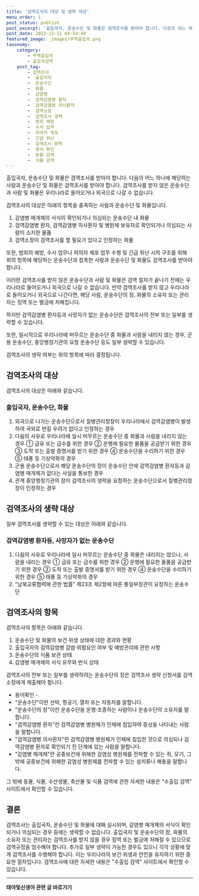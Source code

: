 ```yaml
---
title: '검역조사의 대상 및 생략 대상'
menu_order: 1
post_status: publish
post_excerpt: '출입국자, 운송수단 및 화물은 검역조사를 받아야 합니다. 다음의 어느 하나에 해당하는 사람과 운송수단 및 화물은 검역조사를 받아야 합니다. 검역조사를 받지 않은 운송수단과 사람 및 화물은 우리나라로 들어오거나 외국으로 나갈 수 없습니다.'
post_date: 2023-12-11 04:54:40
featured_image: _images/무역출입국.png
taxonomy:
    category:
        - 무역출입국
        - 출입국검역
    post_tag:
        - 검역조사
        -  출입국자
        -  운송수단
        -  화물
        -  감염병
        -  검역감염병 환자
        -  검역감염병 의사환자
        -  검역소장
        -  검역조사 생략
        -  범죄 예방
        -  수사 업무
        -  피의자 체포
        -  긴급 위난
        -  검역조사 항목
        -  용어 확인
        -  동물 검역
        -  식물 검역
---
```



출입국자, 운송수단 및 화물은 검역조사를 받아야 합니다. 다음의 어느 하나에 해당하는 사람과 운송수단 및 화물은 검역조사를 받아야 합니다. 검역조사를 받지 않은 운송수단과 사람 및 화물은 우리나라로 들어오거나 외국으로 나갈 수 없습니다.

검역조사의 대상은 아래의 항목을 충족하는 사람과 운송수단 및 화물입니다.

1. 감염병 매개체의 서식이 확인되거나 의심되는 운송수단 내 화물
2. 검역감염병 환자, 검역감염병 의사환자 및 병원체 보유자로 확인되거나 의심되는 사람이 소지한 물품
3. 검역소장이 검역조사를 할 필요가 있다고 인정하는 화물

또한, 범죄의 예방, 수사 업무나 피의자 체포 업무 수행 및 긴급 위난 시의 구조를 위해 위의 항목에 해당하는 운송수단과 접촉한 사람과 운송수단 및 화물도 검역조사를 받아야 합니다.

이러한 검역조사를 받지 않은 운송수단과 사람 및 화물은 검역 절차가 끝나기 전에는 우리나라로 들어오거나 외국으로 나갈 수 없습니다. 만약 검역조사를 받지 않고 우리나라로 들어오거나 외국으로 나간다면, 해당 사람, 운송수단의 장, 화물의 소유자 또는 관리자는 징역 또는 벌금에 처해집니다.

하지만 검역감염병 환자등과 사망자가 없는 운송수단은 검역조사의 전부 또는 일부를 생략할 수 있습니다.

또한, 일시적으로 우리나라에 머무르는 운송수단 중 화물과 사람을 내리지 않는 경우, 군용 운송수단, 중앙행정기관의 요청 운송수단 등도 일부 생략할 수 있습니다.

검역조사의 생략 여부는 위의 항목에 따라 결정됩니다. 

## 검역조사의 대상

검역조사의 대상은 아래와 같습니다.

### 출입국자, 운송수단, 화물

1. 외국으로 나가는 운송수단으로서 질병관리청장이 우리나라에서 검역감염병이 발생하여 국외로 번질 우려가 없다고 인정하는 경우
2. 다음의 사유로 우리나라에 일시 머무르는 운송수단 중 화물과 사람을 내리지 않는 경우
   ① 급유 또는 급수를 위한 경우
   ② 운행에 필요한 물품을 공급받기 위한 경우
   ③ 도착 또는 출발 증명서를 받기 위한 경우
   ④ 운송수단을 수리하기 위한 경우
   ⑤ 태풍 등 기상악화의 경우
3. 군용 운송수단으로서 해당 운송수단의 장이 운송수단 안에 검역감염병 환자등과 감염병 매개체가 없다는 사실을 통보한 경우
4. 관계 중앙행정기관의 장이 검역조사의 생략을 요청하는 운송수단으로서 질병관리청장이 인정하는 경우

## 검역조사의 생략 대상

일부 검역조사를 생략할 수 있는 대상은 아래와 같습니다.

### 검역감염병 환자등, 사망자가 없는 운송수단

1. 다음의 사유로 우리나라에 일시 머무르는 운송수단 중 화물은 내리지는 않으나, 사람을 내리는 경우
   ① 급유 또는 급수를 위한 경우
   ② 운행에 필요한 물품을 공급받기 위한 경우
   ③ 도착 또는 출발 증명서를 받기 위한 경우
   ④ 운송수단을 수리하기 위한 경우
   ⑤ 태풍 등 기상악화의 경우
2. "남북교류협력에 관한 법률" 제23조 제2항에 따른 통일부장관이 요청하는 운송수단

## 검역조사의 항목

검역조사의 항목은 아래와 같습니다.

1. 운송수단 및 화물의 보건·위생 상태에 대한 경과와 현황
2. 출입국자의 검역감염병 감염·위험요인 여부 및 예방관리에 관한 사항
3. 운송수단의 식품 보관 상태
4. 감염병 매개체의 서식 유무와 번식 상태

검역조사의 전부 또는 일부를 생략하려는 운송수단의 장은 검역조사 생략 신청서를 검역소장에게 제출해야 합니다.

- 용어확인 -
- "운송수단"이란 선박, 항공기, 열차 또는 자동차를 말합니다.
- "운송수단의 장"이란 운송수단을 운행·조종하는 사람이나 운송수단의 소유자를 말합니다.
- "검역감염병 환자"란 검역감염병 병원체가 인체에 침입하여 증상을 나타내는 사람을 말합니다.
- "검역감염병 의사환자"란 검역감염병 병원체가 인체에 침입한 것으로 의심되나 검역감염병 환자로 확인되기 전 단계에 있는 사람을 말합니다.
- "감염병 매개체"란 공중보건에 위해한 감염성 병원체를 전파할 수 있는 쥐, 모기, 그 밖에 공중보건에 위해한 감염성 병원체를 전파할 수 있는 설치류나 해충을 말합니다.

그 밖에 동물, 식물, 수산생물, 축산물 및 식품 검역에 관한 자세한 내용은 "수출입 검역" 사이트에서 확인할 수 있습니다.

## 결론

검역조사는 출입국자, 운송수단 및 화물에 대해 실시되며, 감염병 매개체의 서식이 확인되거나 의심되는 경우 등에는 생략할 수 없습니다. 출입국자 및 운송수단의 장, 화물의 소유자 또는 관리자는 검역조사를 받지 않을 경우 징역 또는 벌금에 처해질 수 있으므로 검역규정을 엄수해야 합니다. 추가로 일부 생략이 가능한 경우도 있으니 각각 상황에 맞게 검역조사를 수행해야 합니다. 이는 우리나라의 보건·위생과 안전을 유지하기 위한 중요한 절차입니다. 검역조사에 대한 자세한 내용은 "수출입 검역" 사이트에서 확인할 수 있습니다.
<!-- wp:separator -->
<hr class="wp-block-separator has-alpha-channel-opacity"/>
<!-- /wp:separator -->

<!-- wp:group {"backgroundColor":"base","layout":{"type":"constrained"}} -->
<div class="wp-block-group has-base-background-color has-background"><!-- wp:paragraph {"align":"center","fontSize":"medium"} -->
<p class="has-text-align-center has-large-font-size"><strong>태아및신생아 관련 글 바로가기</strong></p>
<!-- /wp:paragraph -->


<!-- wp:latest-posts
{"categories":[{"id":1496,"count":19,"description":"","link":"https://uknowlaw.com/category/%ed%83%9c%ec%95%84%eb%b0%8f%ec%8b%a0%ec%83%9d%ec%95%84/","name":"태아및신생아","slug":"태아및신생아","taxonomy":"category","parent":0,"meta":[],"_links":{"self":[{"href":"https://uknowlaw.com/wp-json/wp/v2/categories/1496"}],"collection":[{"href":"https://uknowlaw.com/wp-json/wp/v2/categories"}],"about":[{"href":"https://uknowlaw.com/wp-json/wp/v2/taxonomies/category"}],"wp:post_type":[{"href":"https://uknowlaw.com/wp-json/wp/v2/posts?categories=1496"}],"curies":[{"name":"wp","href":"https://api.w.org/{rel}","templated":true}]}}],"postsToShow":100,"excerptLength":28,"postLayout":"grid","columns":2,"featuredImageAlign":"left","featuredImageSizeSlug":"large","fontSize":"small"} /--></div>
<!-- /wp:group -->